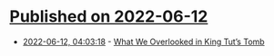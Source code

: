 # [Published on 2022-06-12](index.md)

* [2022-06-12, 04:03:18](https://news.ycombinator.com/item?id=31711313) - [What We Overlooked in King Tut’s Tomb](https://www.atlasobscura.com/articles/king-tut-exhibit-oxford)
